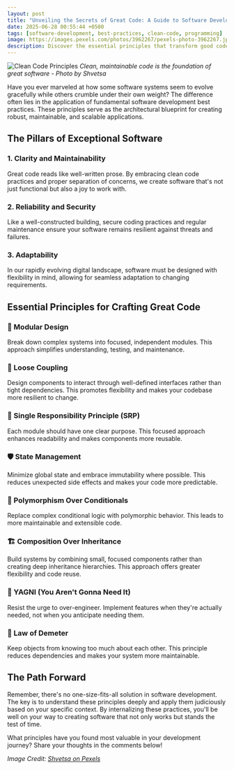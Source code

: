 ```yaml
---
layout: post
title: "Unveiling the Secrets of Great Code: A Guide to Software Development Best Practices"
date: 2025-06-28 00:55:44 +0500
tags: [software-development, best-practices, clean-code, programming]
image: https://images.pexels.com/photos/3962267/pexels-photo-3962267.jpeg
description: Discover the essential principles that transform good code into great software. Learn how to write maintainable, scalable, and robust applications through proven development practices.
---
```


![Clean Code Principles](https://images.pexels.com/photos/3962267/pexels-photo-3962267.jpeg)
*Clean, maintainable code is the foundation of great software - Photo by Shvetsa*

Have you ever marveled at how some software systems seem to evolve gracefully while others crumble under their own weight? The difference often lies in the application of fundamental software development best practices. These principles serve as the architectural blueprint for creating robust, maintainable, and scalable applications.

## The Pillars of Exceptional Software

### 1. Clarity and Maintainability
Great code reads like well-written prose. By embracing clean code practices and proper separation of concerns, we create software that's not just functional but also a joy to work with.

### 2. Reliability and Security
Like a well-constructed building, secure coding practices and regular maintenance ensure your software remains resilient against threats and failures.

### 3. Adaptability
In our rapidly evolving digital landscape, software must be designed with flexibility in mind, allowing for seamless adaptation to changing requirements.

## Essential Principles for Crafting Great Code

### 🧩 Modular Design
Break down complex systems into focused, independent modules. This approach simplifies understanding, testing, and maintenance.

### 🔗 Loose Coupling
Design components to interact through well-defined interfaces rather than tight dependencies. This promotes flexibility and makes your codebase more resilient to change.

### 🎯 Single Responsibility Principle (SRP)
Each module should have one clear purpose. This focused approach enhances readability and makes components more reusable.

### 🛡️ State Management
Minimize global state and embrace immutability where possible. This reduces unexpected side effects and makes your code more predictable.

### 🔄 Polymorphism Over Conditionals
Replace complex conditional logic with polymorphic behavior. This leads to more maintainable and extensible code.

### 🏗️ Composition Over Inheritance
Build systems by combining small, focused components rather than creating deep inheritance hierarchies. This approach offers greater flexibility and code reuse.

### 🎯 YAGNI (You Aren't Gonna Need It)
Resist the urge to over-engineer. Implement features when they're actually needed, not when you anticipate needing them.

### 👥 Law of Demeter
Keep objects from knowing too much about each other. This principle reduces dependencies and makes your system more maintainable.

## The Path Forward

Remember, there's no one-size-fits-all solution in software development. The key is to understand these principles deeply and apply them judiciously based on your specific context. By internalizing these practices, you'll be well on your way to creating software that not only works but stands the test of time.

What principles have you found most valuable in your development journey? Share your thoughts in the comments below!

*Image Credit: [Shvetsa on Pexels](https://www.pexels.com/photo/close-up-photo-of-person-typing-on-laptop-3962267/)*
